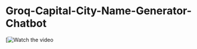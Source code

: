 # Groq-Capital-City-Name-Generator-Chatbot
[![Watch the video](https://youtu.be/4cbWMbq2B60?si=ftfVQbTkTj0kb_tm)


